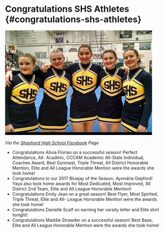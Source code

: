 # Congratulations SHS Athletes {#congratulations-shs-athletes}

![images/athletes.jpg](assets/imagesathletesjpg.jpeg)

_Via the_ [_Shepherd High School Facebook_](https://www.facebook.com/shepherdmihs/photos/a.228594334002326.1073741828.224111741117252/593967224131700/?type=3) _Page_

*   Congratulations Alivia Florian on a successful season! Perfect Attendance, All- Acadmic, CCCAM Academic All-State Individual, Coaches Award, Best Gymnast, Triple Threat, All District Honorable Mention, Elite and All League Honorable Mention were the awards she took home!
*   Congratulations to our 2017 Bluejay of the Season, Ayondria Gepford! Yaya also took home awards for Most Dedicated, Most Improved, All District 2nd Team, Elite and All League Honorable Mention!
*   Congratulations Emily Jean on a great season! Best Flyer, Most Spirited, Triple Threat, Elite and All- League Honorable Mention were the awards she took home!
*   Congratulations Danielle Scalf on earning her varsity letter and Elite shirt tonight!
*   Congratulations Maddie Strawder on a successful season! Best Base, Elite and All League Honorable Mention were the awards she took home!